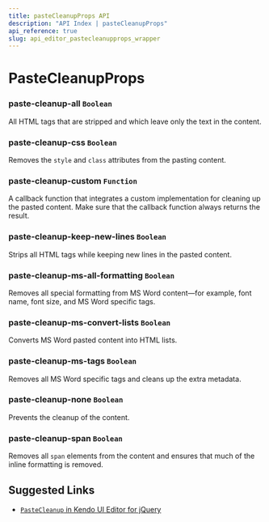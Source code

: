 ```yaml
---
title: pasteCleanupProps API
description: "API Index | pasteCleanupProps"
api_reference: true
slug: api_editor_pastecleanupprops_wrapper
---
```


# PasteCleanupProps

### paste-cleanup-all `Boolean`

All HTML tags that are stripped and which leave only the text in the content.

### paste-cleanup-css `Boolean`

Removes the `style` and `class` attributes from the pasting content.

### paste-cleanup-custom `Function`

A callback function that integrates a custom implementation for cleaning up the pasted content. Make sure that the callback function always returns the result.

### paste-cleanup-keep-new-lines `Boolean`

Strips all HTML tags while keeping new lines in the pasted content.

### paste-cleanup-ms-all-formatting `Boolean`

Removes all special formatting from MS Word content&mdash;for example, font name, font size, and MS Word specific tags.

### paste-cleanup-ms-convert-lists `Boolean`

Converts MS Word pasted content into HTML lists.

### paste-cleanup-ms-tags `Boolean`

Removes all MS Word specific tags and cleans up the extra metadata.

### paste-cleanup-none `Boolean`

Prevents the cleanup of the content.

### paste-cleanup-span `Boolean`

Removes all `span` elements from the content and ensures that much of the inline formatting is removed.

## Suggested Links

* [`PasteCleanup` in Kendo UI Editor for jQuery](https://docs.telerik.com/kendo-ui/api/javascript/ui/editor/configuration/pastecleanup)
